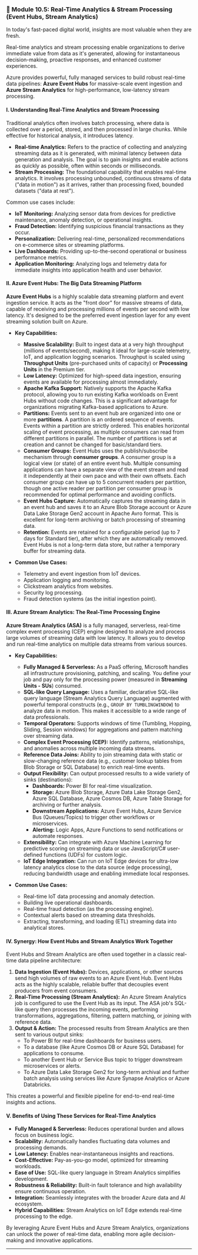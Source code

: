 ### **🌊 Module 10.5: Real-Time Analytics & Stream Processing (Event Hubs, Stream Analytics)**

In today's fast-paced digital world, insights are most valuable when they are fresh. 

Real-time analytics and stream processing enable organizations to derive immediate value from data as it's generated, allowing for instantaneous decision-making, proactive responses, and enhanced customer experiences. 

Azure provides powerful, fully managed services to build robust real-time data pipelines: **Azure Event Hubs** for massive-scale event ingestion and **Azure Stream Analytics** for high-performance, low-latency stream processing.

#### **I. Understanding Real-Time Analytics and Stream Processing**

Traditional analytics often involves batch processing, where data is collected over a period, stored, and then processed in large chunks. While effective for historical analysis, it introduces latency.

* **Real-time Analytics:** Refers to the practice of collecting and analyzing streaming data as it is generated, with minimal latency between data generation and analysis. The goal is to gain insights and enable actions as quickly as possible, often within seconds or milliseconds.
* **Stream Processing:** The foundational capability that enables real-time analytics. It involves processing unbounded, continuous streams of data ("data in motion") as it arrives, rather than processing fixed, bounded datasets ("data at rest").

Common use cases include:
* **IoT Monitoring:** Analyzing sensor data from devices for predictive maintenance, anomaly detection, or operational insights.
* **Fraud Detection:** Identifying suspicious financial transactions as they occur.
* **Personalization:** Delivering real-time, personalized recommendations on e-commerce sites or streaming platforms.
* **Live Dashboards:** Providing up-to-the-second operational or business performance metrics.
* **Application Monitoring:** Analyzing logs and telemetry data for immediate insights into application health and user behavior.

#### **II. Azure Event Hubs: The Big Data Streaming Platform**

**Azure Event Hubs** is a highly scalable data streaming platform and event ingestion service. It acts as the "front door" for massive streams of data, capable of receiving and processing millions of events per second with low latency. It's designed to be the preferred event ingestion layer for any event streaming solution built on Azure.

* **Key Capabilities:**
    * **Massive Scalability:** Built to ingest data at a very high throughput (millions of events/second), making it ideal for large-scale telemetry, IoT, and application logging scenarios. Throughput is scaled using **Throughput Units** (pre-purchased units of capacity) or **Processing Units** in the Premium tier.
    * **Low Latency:** Optimized for high-speed data ingestion, ensuring events are available for processing almost immediately.
    * **Apache Kafka Support:** Natively supports the Apache Kafka protocol, allowing you to run existing Kafka workloads on Event Hubs without code changes. This is a significant advantage for organizations migrating Kafka-based applications to Azure.
    * **Partitions:** Events sent to an event hub are organized into one or more **partitions**. A partition is an ordered sequence of events. Events within a partition are strictly ordered. This enables horizontal scaling of event processing, as multiple consumers can read from different partitions in parallel. The number of partitions is set at creation and cannot be changed for basic/standard tiers.
    * **Consumer Groups:** Event Hubs uses the publish/subscribe mechanism through **consumer groups**. A consumer group is a logical view (or state) of an entire event hub. Multiple consuming applications can have a separate view of the event stream and read it independently at their own pace and with their own offsets. Each consumer group can have up to 5 concurrent readers per partition, though one active reader per partition per consumer group is recommended for optimal performance and avoiding conflicts.
    * **Event Hubs Capture:** Automatically captures the streaming data in an event hub and saves it to an Azure Blob Storage account or Azure Data Lake Storage Gen2 account in Apache Avro format. This is excellent for long-term archiving or batch processing of streaming data.
    * **Retention:** Events are retained for a configurable period (up to 7 days for Standard tier), after which they are automatically removed. Event Hubs is not a long-term data store, but rather a temporary buffer for streaming data.

* **Common Use Cases:**
    * Telemetry and event ingestion from IoT devices.
    * Application logging and monitoring.
    * Clickstream analytics from websites.
    * Security log processing.
    * Fraud detection systems (as the initial ingestion point).

#### **III. Azure Stream Analytics: The Real-Time Processing Engine**

**Azure Stream Analytics (ASA)** is a fully managed, serverless, real-time complex event processing (CEP) engine designed to analyze and process large volumes of streaming data with low latency. It allows you to develop and run real-time analytics on multiple data streams from various sources.

* **Key Capabilities:**
    * **Fully Managed & Serverless:** As a PaaS offering, Microsoft handles all infrastructure provisioning, patching, and scaling. You define your job and pay only for the processing power (measured in **Streaming Units - SUs**) consumed.
    * **SQL-like Query Language:** Uses a familiar, declarative SQL-like query language (Stream Analytics Query Language) augmented with powerful temporal constructs (e.g., `GROUP BY TUMBLINGWINDOW`) to analyze data in motion. This makes it accessible to a wide range of data professionals.
    * **Temporal Operators:** Supports windows of time (Tumbling, Hopping, Sliding, Session windows) for aggregations and pattern matching over streaming data.
    * **Complex Event Processing (CEP):** Identify patterns, relationships, and anomalies across multiple incoming data streams.
    * **Reference Data Joins:** Ability to join streaming data with static or slow-changing reference data (e.g., customer lookup tables from Blob Storage or SQL Database) to enrich real-time events.
    * **Output Flexibility:** Can output processed results to a wide variety of sinks (destinations):
        * **Dashboards:** Power BI for real-time visualization.
        * **Storage:** Azure Blob Storage, Azure Data Lake Storage Gen2, Azure SQL Database, Azure Cosmos DB, Azure Table Storage for archiving or further analysis.
        * **Downstream Applications:** Azure Event Hubs, Azure Service Bus (Queues/Topics) to trigger other workflows or microservices.
        * **Alerting:** Logic Apps, Azure Functions to send notifications or automate responses.
    * **Extensibility:** Can integrate with Azure Machine Learning for predictive scoring on streaming data or use JavaScript/C# user-defined functions (UDFs) for custom logic.
    * **IoT Edge Integration:** Can run on IoT Edge devices for ultra-low latency analytics close to the data source (edge processing), reducing bandwidth usage and enabling immediate local responses.

* **Common Use Cases:**
    * Real-time IoT data processing and anomaly detection.
    * Building live operational dashboards.
    * Real-time fraud detection (as the processing engine).
    * Contextual alerts based on streaming data thresholds.
    * Extracting, transforming, and loading (ETL) streaming data into analytical stores.

#### **IV. Synergy: How Event Hubs and Stream Analytics Work Together**

Event Hubs and Stream Analytics are often used together in a classic real-time data pipeline architecture:

1.  **Data Ingestion (Event Hubs):** Devices, applications, or other sources send high volumes of raw events to an Azure Event Hub. Event Hubs acts as the highly scalable, reliable buffer that decouples event producers from event consumers.
2.  **Real-Time Processing (Stream Analytics):** An Azure Stream Analytics job is configured to use the Event Hub as its input. The ASA job's SQL-like query then processes the incoming events, performing transformations, aggregations, filtering, pattern matching, or joining with reference data.
3.  **Output & Action:** The processed results from Stream Analytics are then sent to various output sinks:
    * To Power BI for real-time dashboards for business users.
    * To a database (like Azure Cosmos DB or Azure SQL Database) for applications to consume.
    * To another Event Hub or Service Bus topic to trigger downstream microservices or alerts.
    * To Azure Data Lake Storage Gen2 for long-term archival and further batch analysis using services like Azure Synapse Analytics or Azure Databricks.

This creates a powerful and flexible pipeline for end-to-end real-time insights and actions.

#### **V. Benefits of Using These Services for Real-Time Analytics**

* **Fully Managed & Serverless:** Reduces operational burden and allows focus on business logic.
* **Scalability:** Automatically handles fluctuating data volumes and processing demands.
* **Low Latency:** Enables near-instantaneous insights and reactions.
* **Cost-Effective:** Pay-as-you-go model, optimized for streaming workloads.
* **Ease of Use:** SQL-like query language in Stream Analytics simplifies development.
* **Robustness & Reliability:** Built-in fault tolerance and high availability ensure continuous operation.
* **Integration:** Seamlessly integrates with the broader Azure data and AI ecosystem.
* **Hybrid Capabilities:** Stream Analytics on IoT Edge extends real-time processing to the edge.

By leveraging Azure Event Hubs and Azure Stream Analytics, organizations can unlock the power of real-time data, enabling more agile decision-making and innovative applications.

---
